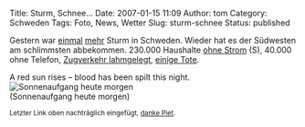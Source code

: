 Title: Sturm, Schnee...
Date: 2007-01-15 11:09
Author: tom
Category: Schweden
Tags: Foto, News, Wetter
Slug: sturm-schnee
Status: published

Gestern war [einmal](http://www.fiket.de/2006/10/31/vorgeschmack/)
[mehr](http://www.fiket.de/2007/01/10/stromausfall/) Sturm in Schweden.
Wieder hat es der Südwesten am schlimmsten abbekommen. 230.000 Haushalte
[ohne Strom](http://www.sr.se/Ekot/artikel.asp?artikel=1144202) (S),
40.000 ohne Telefon, [Zugverkehr
lahmgelegt](http://www.tunu.ch/blog9.0/?p=270), [einige
Tote](http://www.tagesschau.de/aktuell/meldungen/0,,OID6300726_REF1,00.html).

A red sun rises – blood has been spilt this night.  
![Sonnenaufgang heute
morgen](/pic/redsun.jpg "Sonnenaufgang heute morgen")  
(Sonnenaufgang heute morgen)

<small>Letzter Link oben nachträglich eingefügt, [danke
Piet](http://www.fiket.de/2007/01/15/schweden-ist-die-zukunft/#comment-1550).
</small>


